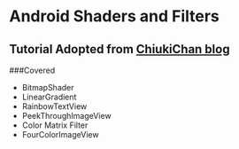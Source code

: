 # Android Shaders and Filters

## Tutorial Adopted from [ChiukiChan blog](http://chiuki.github.io/android-shaders-filters/#)

###Covered
* BitmapShader
* LinearGradient
* RainbowTextView
* PeekThroughImageView
* Color Matrix Filter
* FourColorImageView